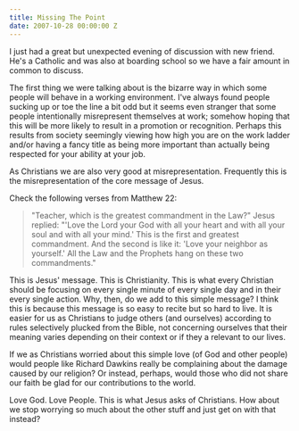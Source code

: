```yaml
---
title: Missing The Point
date: 2007-10-28 00:00:00 Z
---
```


I just had a great but unexpected evening of discussion with new friend. He's a Catholic and was also at boarding school so we have a fair amount in common to discuss.

The first thing we were talking about is the bizarre way in which some people will behave in a working environment. I've always found people sucking up or toe the line a bit odd but it seems even stranger that some people intentionally misrepresent themselves at work; somehow hoping that this will be more likely to result in a promotion or recognition. Perhaps this results from society seemingly viewing how high you are on the work ladder and/or having a fancy title as being more important than actually being respected for your ability at your job.

As Christians we are also very good at misrepresentation. Frequently this is the misrepresentation of the core message of Jesus.

Check the following verses from Matthew 22:

> "Teacher, which is the greatest commandment in the Law?"
> Jesus replied: "'Love the Lord your God with all your heart and with all your soul and with all your mind.' This is the first and greatest commandment.
> And the second is like it: 'Love your neighbor as yourself.' All the Law and the Prophets hang on these two commandments."

This is Jesus' message. This is Christianity. This is what every Christian should be focusing on every single minute of every single day and in their every single action. Why, then, do we add to this simple message?
I think this is because this message is so easy to recite but so hard to live. It is easier for us as Christians to judge others (and ourselves) according to rules selectively plucked from the Bible, not concerning ourselves that their meaning varies depending on their context or if they a relevant to our lives.

If we as Christians worried about this simple love (of God and other people) would people like Richard Dawkins really be complaining about the damage caused by our religion? Or instead, perhaps, would those who did not share our faith be glad for our contributions to the world.

Love God. Love People. This is what Jesus asks of Christians. How about we stop worrying so much about the other stuff and just get on with that instead?
